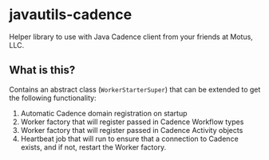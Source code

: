 # javautils-cadence
Helper library to use with Java Cadence client from your friends at Motus, LLC.

## What is this?
Contains an abstract class (`WorkerStarterSuper`) that can be extended to get the following functionality:
1. Automatic Cadence domain registration on startup
2. Worker factory that will register passed in Cadence Workflow types
3. Worker factory that will register passed in Cadence Activity objects
4. Heartbeat job that will run to ensure that a connection to Cadence exists, and if not, restart the Worker factory.
